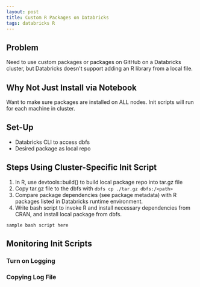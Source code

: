 ```yaml
---
layout: post
title: Custom R Packages on Databricks
tags: databricks R
---
```

## Problem

Need to use custom packages or packages on GitHub on a Databricks cluster, but Databricks doesn't support adding an R library from a local file.

## Why Not Just Install via Notebook

Want to make sure packages are installed on ALL nodes. Init scripts will run for each machine in cluster.

## Set-Up

* Databricks CLI to access dbfs
* Desired package as local repo

## Steps Using Cluster-Specific Init Script

1. In R, use devtools::build() to build local package repo into tar.gz file
2. Copy tar.gz file to the dbfs with `dbfs cp ./tar.gz dbfs:/<path>`
3. Compare package dependencies (see package metadata) with R packages listed in Databricks runtime environment.
4. Write bash script to invoke R and install necessary dependencies from CRAN, and install local package from dbfs.

```
sample bash script here 
```

## Monitoring Init Scripts

### Turn on Logging

### Copying Log File
